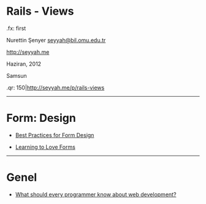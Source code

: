 # Rails - Views

.fx: first

Nurettin Şenyer <seyyah@bil.omu.edu.tr>

http://seyyah.me

Haziran, 2012

Samsun

.qr: 150|http://seyyah.me/p/rails-views

---

# Form: Design

- [Best Practices for Form
  Design](http://www.slideshare.net/psykoreactor/best-practices-for-form-design)

- [Learning to Love
  Forms](http://www.slideshare.net/AaronGustafson/learning-to-love-forms-web-directions-south-07)

---

# Genel

- [What should every programmer know about web
  development?](http://programmers.stackexchange.com/questions/46716/what-should-every-programmer-know-about-web-development)
